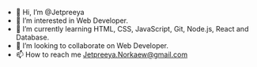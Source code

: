 - 👋 Hi, I’m @Jetpreeya
- 👀 I’m interested in Web Developer. 
- 🌱 I’m currently learning HTML, CSS, JavaScript, Git, Node.js, React and Database. 
- 💞️ I’m looking to collaborate on Web Developer.
- 📫 How to reach me Jetpreeya.Norkaew@gmail.com

<!---
Jetpreeya/Jetpreeya is a ✨ special ✨ repository because its `README.md` (this file) appears on your GitHub profile.
You can click the Preview link to take a look at your changes.
--->
